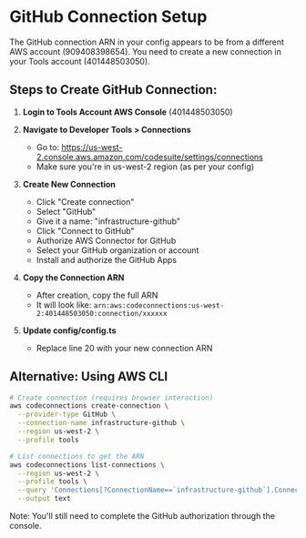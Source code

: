 # GitHub Connection Setup

The GitHub connection ARN in your config appears to be from a different AWS account (909408398654).
You need to create a new connection in your Tools account (401448503050).

## Steps to Create GitHub Connection:

1. **Login to Tools Account AWS Console** (401448503050)

2. **Navigate to Developer Tools > Connections**
   - Go to: https://us-west-2.console.aws.amazon.com/codesuite/settings/connections
   - Make sure you're in us-west-2 region (as per your config)

3. **Create New Connection**
   - Click "Create connection"
   - Select "GitHub"
   - Give it a name: "infrastructure-github"
   - Click "Connect to GitHub"
   - Authorize AWS Connector for GitHub
   - Select your GitHub organization or account
   - Install and authorize the GitHub Apps

4. **Copy the Connection ARN**
   - After creation, copy the full ARN
   - It will look like: `arn:aws:codeconnections:us-west-2:401448503050:connection/xxxxxx`

5. **Update config/config.ts**
   - Replace line 20 with your new connection ARN

## Alternative: Using AWS CLI

```bash
# Create connection (requires browser interaction)
aws codeconnections create-connection \
  --provider-type GitHub \
  --connection-name infrastructure-github \
  --region us-west-2 \
  --profile tools

# List connections to get the ARN
aws codeconnections list-connections \
  --region us-west-2 \
  --profile tools \
  --query 'Connections[?ConnectionName==`infrastructure-github`].ConnectionArn' \
  --output text
```

Note: You'll still need to complete the GitHub authorization through the console.